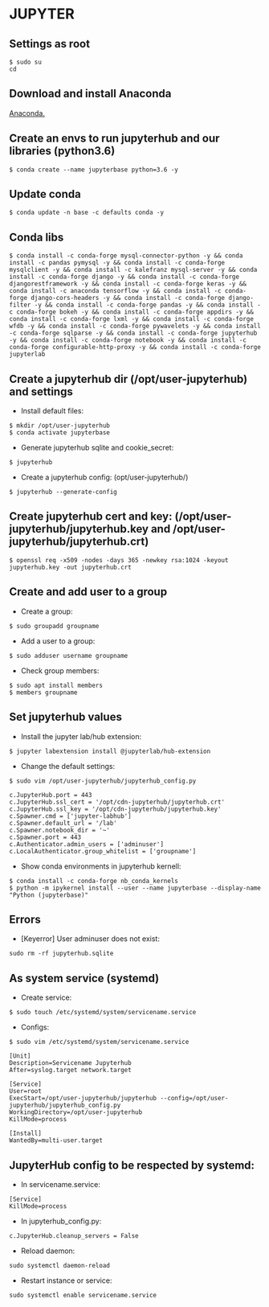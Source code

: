 # JUPYTER 

## Settings as root
```
$ sudo su
cd
```
## Download and install Anaconda<br>
[Anaconda.](https://github.com/Nouvellie/ubuntu/blob/ubuntu/anaconda.md)

## Create an envs to run jupyterhub and our libraries (python3.6)
```
$ conda create --name jupyterbase python=3.6 -y
```
## Update conda
```
$ conda update -n base -c defaults conda -y
```
## Conda libs
```
$ conda install -c conda-forge mysql-connector-python -y && conda install -c pandas pymysql -y && conda install -c conda-forge mysqlclient -y && conda install -c kalefranz mysql-server -y && conda install -c conda-forge django -y && conda install -c conda-forge djangorestframework -y && conda install -c conda-forge keras -y && conda install -c anaconda tensorflow -y && conda install -c conda-forge django-cors-headers -y && conda install -c conda-forge django-filter -y && conda install -c conda-forge pandas -y && conda install -c conda-forge bokeh -y && conda install -c conda-forge appdirs -y && conda install -c conda-forge lxml -y && conda install -c conda-forge wfdb -y && conda install -c conda-forge pywavelets -y && conda install -c conda-forge sqlparse -y && conda install -c conda-forge jupyterhub -y && conda install -c conda-forge notebook -y && conda install -c conda-forge configurable-http-proxy -y && conda install -c conda-forge jupyterlab
```
## Create a jupyterhub dir (/opt/user-jupyterhub) and settings
* Install default files:
```
$ mkdir /opt/user-jupyterhub
$ conda activate jupyterbase
```
* Generate jupyterhub sqlite and cookie_secret:
```
$ jupyterhub
```
* Create a jupyterhub config: (opt/user-jupyterhub/)
```
$ jupyterhub --generate-config 
```
## Create jupyterhub cert and key: (/opt/user-jupyterhub/jupyterhub.key and /opt/user-jupyterhub/jupyterhub.crt)
```
$ openssl req -x509 -nodes -days 365 -newkey rsa:1024 -keyout jupyterhub.key -out jupyterhub.crt
```
## Create and add user to a group
* Create a group:
```
$ sudo groupadd groupname
```
* Add a user to a group:
```
$ sudo adduser username groupname
```
* Check group members:
```
$ sudo apt install members
$ members groupname
```
## Set jupyterhub values
* Install the jupyter lab/hub extension:
```
$ jupyter labextension install @jupyterlab/hub-extension
```
* Change the default settings:
```
$ sudo vim /opt/user-jupyterhub/jupyterhub_config.py
```
```
c.JupyterHub.port = 443
c.JupyterHub.ssl_cert = '/opt/cdn-jupyterhub/jupyterhub.crt'
c.JupyterHub.ssl_key = '/opt/cdn-jupyterhub/jupyterhub.key'
c.Spawner.cmd = ['jupyter-labhub']
c.Spawner.default_url = '/lab'
c.Spawner.notebook_dir = '~'
c.Spawner.port = 443
c.Authenticator.admin_users = ['adminuser']
c.LocalAuthenticator.group_whitelist = ['groupname']
```
* Show conda environments in jupyterhub kernell:
```
$ conda install -c conda-forge nb_conda_kernels
$ python -m ipykernel install --user --name jupyterbase --display-name "Python (jupyterbase)"

```

## Errors
* [Keyerror] User adminuser does not exist:
```
sudo rm -rf jupyterhub.sqlite
```

## As system service (systemd)
* Create service:
```
$ sudo touch /etc/systemd/system/servicename.service
```
* Configs:
```
$ sudo vim /etc/systemd/system/servicename.service
```
```
[Unit]
Description=Servicename Jupyterhub
After=syslog.target network.target

[Service]
User=root
ExecStart=/opt/user-jupyterhub/jupyterhub --config=/opt/user-jupyterhub/jupyterhub_config.py
WorkingDirectory=/opt/user-jupyterhub
KillMode=process

[Install]
WantedBy=multi-user.target
```
## JupyterHub config to be respected by systemd:
* In servicename.service:
```
[Service]
KillMode=process
```
* In jupyterhub_config.py:
```
c.JupyterHub.cleanup_servers = False 
```
* Reload daemon:
```
sudo systemctl daemon-reload
```
* Restart instance or service:
```
sudo systemctl enable servicename.service
```